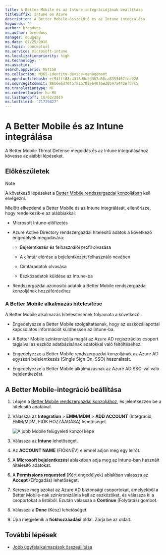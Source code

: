 ```yaml
---
title: A Better Mobile és az Intune integrációjának beállítása
titleSuffix: Intune on Azure
description: A Better Mobile-összekötő és az Intune integrálása
keywords: ''
author: brenduns
ms.author: brenduns
manager: dougeby
ms.date: 07/25/2018
ms.topic: conceptual
ms.service: microsoft-intune
ms.localizationpriority: high
ms.technology: ''
ms.assetid: ''
search.appverid: MET150
ms.collection: M365-identity-device-management
ms.openlocfilehash: ef94fff88c4318d6e3d387a58ca8359467fcc028
ms.sourcegitcommit: 88b6e6d70f5fa15708e640f6e20b97a442ef07c5
ms.translationtype: MT
ms.contentlocale: hu-HU
ms.lasthandoff: 10/02/2019
ms.locfileid: "71729427"
---
```

# <a name="integrate-better-mobile-with-intune"></a>A Better Mobile és az Intune integrálása

A Better Mobile Threat Defense megoldás és az Intune integrálásához kövesse az alábbi lépéseket.

## <a name="before-you-begin"></a>Előkészületek

> [!NOTE]
> A következő lépéseket a [Better Mobile rendszergazdai konzoljában](https://aad.bmobi.net) kell elvégezni.

Mielőtt elkezdené a Better Mobile és az Intune integrálását, ellenőrizze, hogy rendelkezik-e az alábbiakkal:

- Microsoft Intune-előfizetés

- Azure Active Directory rendszergazdai hitelesítő adatok a következő engedélyek megadására:

  - Bejelentkezés és felhasználói profil olvasása

  - A címtár elérése a bejelentkezett felhasználó nevében

  - Címtáradatok olvasása

  - Eszközadatok küldése az Intune-ba

- Rendszergazdai azonosító adatok a Better Mobile rendszergazdai konzoljának hozzáféréséhez

### <a name="better-mobile-app-authorization"></a>A Better Mobile alkalmazás hitelesítése

A Better Mobile alkalmazás hitelesítésének folyamata a következő:

- Engedélyezze a Better Mobile szolgáltatásnak, hogy az eszközállapottal kapcsolatos információt küldhessen az Intune-ba.

- A Better Mobile szinkronizálja magát az Azure AD regisztrációs csoport tagjaival az eszköz adatbázisának adatokkal való feltöltéséhez.

- Engedélyezze a Better Mobile rendszergazdai konzoljának az Azure AD egyszeri bejelentkezés (Single Sign On, SSO) használatát.

- Engedélyezze a Better Mobile alkalmazásnak az Azure AD SSO-val való bejelentkezést.

## <a name="to-set-up-better-mobile-integration"></a>A Better Mobile-integráció beállítása

1. Lépjen a [Better Mobile rendszergazdai konzoljához](https://aad.bmobi.net), és jelentkezzen be a hitelesítő adataival.
2. Válassza az **Integration** > **EMM/MDM** > **ADD ACCOUNT** (Integráció, EMM/MDM, FIÓK HOZZÁADÁSA) lehetőséget.

     ![A jobb Mobile felügyeleti konzol képe](./media/better-mobile-mtd-connector-integration/better_mobile_console.png)
 
3. Válassza az **Intune** lehetőséget.
4. Az **ACCOUNT NAME** (FIÓKNÉV) elemnél adjon meg egy leírót. 
5. A **Microsoft bejelentkezési** ablakában adja meg az Intune-ban használt hitelesítő adatokat.
6. A **Permissions requested** (Kért engedélyek) ablakban válassza az **Accept** (Elfogadás) lehetőséget.
7. Keresse meg azokat az Azure AD biztonsági csoportokat, amelyekből a Better Mobile-nak szinkronizálnia kell az eszközöket, és válassza ki a csoportokat a listából. Ezután válassza a **Continue** (Folytatás) gombot.
8. Válassza a **Done** (Kész) lehetőséget.
9. Újra megjelenik a **fiókhozzáadási** oldal. Zárja be az oldalt. 

## <a name="next-steps"></a>További lépések

- [Jobb ügyfélalkalmazások összeállítása](mtd-apps-ios-app-configuration-policy-add-assign.md)
